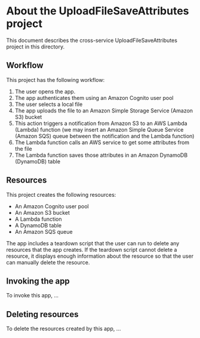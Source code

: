 # About the UploadFileSaveAttributes project

This document describes the cross-service UploadFileSaveAttributes project in this directory.

## Workflow

This project has the following workflow:

1. The user opens the app.
1. The app authenticates them using an Amazon Cognito user pool
1. The user selects a local file
1. The app uploads the file to an Amazon Simple Storage Service (Amazon S3) bucket
1. This action triggers a notification from Amazon S3 to an AWS Lambda (Lambda) function
   (we may insert an Amazon Simple Queue Service (Amazon SQS) queue between the notification and the Lambda function)
1. The Lambda function calls an AWS service to get some attributes from the file
1. The Lambda function saves those attributes in an Amazon DynamoDB (DynamoDB) table

## Resources

This project creates the following resources:

- An Amazon Cognito user pool
- An Amazon S3 bucket
- A Lambda function
- A DynamoDB table
- An Amazon SQS queue

The app includes a teardown script that the user can run to delete any resources that the app creates.
If the teardown script cannot delete a resource, it displays enough information about the resource
so that the user can manually delete the resource.

## Invoking the app

To invoke this app, ...

## Deleting resources

To delete the resources created by this app, ...